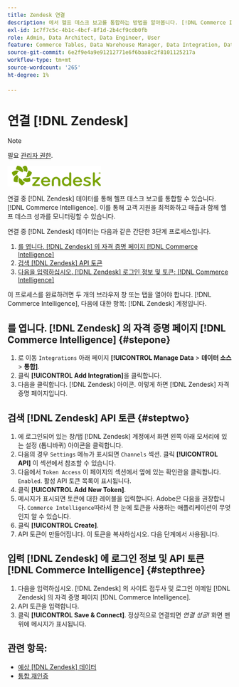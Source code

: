 ```yaml
---
title: Zendesk 연결
description: 에서 헬프 데스크 보고를 통합하는 방법을 알아봅니다. [!DNL Commerce Intelligence].
exl-id: 1c7f7c5c-4b1c-4bcf-8f1d-2b4cf9cdb0fb
role: Admin, Data Architect, Data Engineer, User
feature: Commerce Tables, Data Warehouse Manager, Data Integration, Data Import/Export
source-git-commit: 6e2f9e4a9e91212771e6f6baa8c2f8101125217a
workflow-type: tm+mt
source-wordcount: '265'
ht-degree: 1%

---
```


# 연결 [!DNL Zendesk]

>[!NOTE]
>
>필요 [관리자 권한](../../../administrator/user-management/user-management.md).

![](../../../assets/Zendesk_logo.png)

연결 중 [!DNL Zendesk] 데이터를 통해 헬프 데스크 보고를 통합할 수 있습니다. [!DNL Commerce Intelligence]. 이를 통해 고객 지원을 최적화하고 매출과 함께 헬프 데스크 성과를 모니터링할 수 있습니다.

연결 중 [!DNL Zendesk] 데이터는 다음과 같은 간단한 3단계 프로세스입니다.

1. [를 엽니다. [!DNL Zendesk] 의 자격 증명 페이지 [!DNL Commerce Intelligence]](#stepone)
1. [검색 [!DNL Zendesk] API 토큰](#steptwo)
1. [다음을 입력하십시오. [!DNL Zendesk] 로그인 정보 및 토큰: [!DNL Commerce Intelligence]](#stepthree)

이 프로세스를 완료하려면 두 개의 브라우저 창 또는 탭을 열어야 합니다. [!DNL Commerce Intelligence], 다음에 대한 항목: [!DNL Zendesk] 계정입니다.

## 를 엽니다. [!DNL Zendesk] 의 자격 증명 페이지 [!DNL Commerce Intelligence] {#stepone}

1. 로 이동 `Integrations` 아래 페이지 **[!UICONTROL Manage Data** > **&#x200B;데이터 소스&#x200B;**> **통합]**.
1. 클릭 **[!UICONTROL Add Integration]**&#x200B;을 클릭합니다.
1. 다음을 클릭합니다. [!DNL Zendesk] 아이콘. 이렇게 하면 [!DNL Zendesk] 자격 증명 페이지입니다.

## 검색 [!DNL Zendesk] API 토큰 {#steptwo}

1. 에 로그인되어 있는 창/탭 [!DNL Zendesk] 계정에서 화면 왼쪽 아래 모서리에 있는 설정 (톱니바퀴) 아이콘을 클릭합니다.
1. 다음의 경우 `Settings` 메뉴가 표시되면 `Channels` 섹션. 클릭 **[!UICONTROL API]** 이 섹션에서 참조할 수 있습니다.
1. 다음에서 `Token Access` 이 페이지의 섹션에서 옆에 있는 확인란을 클릭합니다. `Enabled`. 활성 API 토큰 목록이 표시됩니다.
1. 클릭 **[!UICONTROL Add New Token]**.
1. 메시지가 표시되면 토큰에 대한 레이블을 입력합니다. Adobe은 다음을 권장합니다. `Commerce Intelligence`따라서 한 눈에 토큰을 사용하는 애플리케이션이 무엇인지 알 수 있습니다.
1. 클릭 **[!UICONTROL Create]**.
1. API 토큰이 만들어집니다. 이 토큰을 복사하십시오. 다음 단계에서 사용됩니다.

## 입력 [!DNL Zendesk] 에 로그인 정보 및 API 토큰 [!DNL Commerce Intelligence] {#stepthree}

1. 다음을 입력하십시오. [!DNL Zendesk] 의 사이트 접두사 및 로그인 이메일 [!DNL Zendesk] 의 자격 증명 페이지 [!DNL Commerce Intelligence].
1. API 토큰을 입력합니다.
1. 클릭 **[!UICONTROL Save & Connect]**. 정상적으로 연결되면 *연결 성공!* 화면 맨 위에 메시지가 표시됩니다.

## 관련 항목:

* [예상 [!DNL Zendesk] 데이터](../integrations/exp-zendesk-data.md)
* [통합 재인증](https://experienceleague.adobe.com/docs/commerce-knowledge-base/kb/how-to/mbi-reauthenticating-integrations.html)
